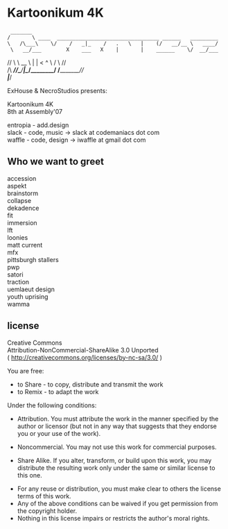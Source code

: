 # Kartoonikum 4K
     _______
    /       \ ____  _________________________________ ______   _________
    \   /\___\    \/    /   _|_    /   .   \   |    (/   __/__ \   ____/
     \   __/___        X    ___   X    |       |    ______    \/  __/___
   /\/   \    \   __    \    |         |   <   ^    \    /        \    //\
   \/\ _______/___/\____/____|_____\_______/________/   /__________\__//__\
                                                   |___/

ExHouse & NecroStudios presents:

Kartoonikum 4K  
8th at Assembly'07  

entropia - add.design  
slack    - code, music  -> slack at codemaniacs dot com  
waffle   - code, design -> iwaffle at gmail dot com  

## Who we want to greet

accession  
aspekt  
brainstorm  
collapse  
dekadence  
fit  
immersion  
lft  
loonies  
matt current  
mfx  
pittsburgh stallers  
pwp  
satori  
traction  
uemlaeut design  
youth uprising  
wamma  

## license

Creative Commons  
Attribution-NonCommercial-ShareAlike 3.0 Unported  
( http://creativecommons.org/licenses/by-nc-sa/3.0/ )  

You are free:
* to Share - to copy, distribute and transmit the work
* to Remix - to adapt the work

Under the following conditions:

* Attribution. You must attribute the work in the manner
specified by the author or licensor (but not in any way that
suggests that they endorse you or your use of the work).

* Noncommercial. You may not use this work for commercial purposes.

* Share Alike. If you alter, transform, or build upon this work,
you may distribute the resulting work only under the same or
similar license to this one.

- For any reuse or distribution, you must make clear to others the license terms of this work.
- Any of the above conditions can be waived if you get permission from the copyright holder.
- Nothing in this license impairs or restricts the author's moral rights.

